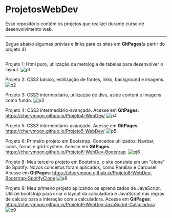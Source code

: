 # ProjetosWebDev
Esse repositório contém os projetos que realizei durante curso de desenvolvimento web.
<hr/>
Segue abaixo algumas prévias e links para os sites em <b>GitPages</b>(a partir do projeto 4)
<h2></h2>

Projeto 1: Html puro, utilização da metologia de tabelas para desenvolver o layout.
![p1](https://user-images.githubusercontent.com/47941429/75451853-025b1200-5950-11ea-82d7-6d1d69e21ec7.png)

Projeto 2: CSS3 básico, estilização de fontes, links, background e imagens.
![p2](https://user-images.githubusercontent.com/47941429/75451863-04bd6c00-5950-11ea-8054-a99ed2ca5231.png)

Projeto 3: CSS3 intermediário, utilização de divs, aside content e imagens como fundo.
![p3](https://user-images.githubusercontent.com/47941429/75451869-05ee9900-5950-11ea-864a-b0ccd527a124.png)

Projeto 4: CSS3 intermediário-avançado.
Acesse em <b>GitPages</b>: https://cherymoon.github.io/Projeto4-WebDev/
![p4](https://user-images.githubusercontent.com/47941429/75451871-06872f80-5950-11ea-8cb5-9a0daf04c053.png)


Projeto 5: CSS3 intermediário-avançado. 
Acesse em <b>GitPages</b>: https://cherymoon.github.io/Projeto5-WebDev/
![p5](https://user-images.githubusercontent.com/47941429/75451875-0850f300-5950-11ea-8c19-59df5a8e14de.png)

Projeto 6: Primeiro projeto em Bootstrap. Conceitos utilizados: Navbar, icons, forms e grid-system. 
Acesse em <b>GitPages</b>: https://cherymoon.github.io/Projeto6-WebDev-Bootstrap.
![pj6](https://user-images.githubusercontent.com/47941429/75640333-6bbe7780-5c13-11ea-9228-9ad9187ae29e.png)

Projeto 8: Meu terceiro projeto em Bootstrap, o site consiste em um "clone" do Spotify. Novos conceitos foram aplicados, como Parallax e Carousel.
Acesse em <b>GitPages</b>: https://cherymoon.github.io/Projeto8-WebDev-Bootstrap-SpotifyClone
![p8](https://user-images.githubusercontent.com/47941429/75913565-f250a000-5e31-11ea-83c0-9d7399708902.png)

Projeto 9: Meu primeiro projeto aplicando os aprendizados de JavaScript. Utilizei bootstrap para criar o layout da calculadora e JavaScript nas regras de calculo para a interação com a calculadora.
Acesse em <b>GitPages</b>: https://cherymoon.github.io/Projeto9-WebDev-JavaScript-Calculadora
![p9](https://user-images.githubusercontent.com/47941429/76132811-99c90080-5ff3-11ea-951e-f719ccdf7eca.png)









